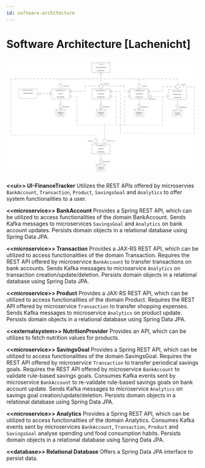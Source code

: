 ```yaml
---
id: software-architecture
---
```


# Software Architecture [Lachenicht]

![Software Architecture](../../figures/design/software_architecture.svg)

**<\<ui\>> UI-FinanceTracker**
Utilizes the REST APIs offered by microservies `BankAccount`, `Transaction`, `Product`, `SavingsGoal` and `Analytics` to offer system functionalities to a user.

**<\<microservice\>> BankAccount**
Provides a Spring REST API, which can be utilized to access functionalities of the domain BankAccount.
Sends Kafka messages to microservices `SavingsGoal` and `Analytics` on bank account updates.
Persists domain objects in a relational database using Spring Data JPA.

**<\<microservice\>> Transaction**
Provides a JAX-RS REST API, which can be utilized to access functionalities of the domain Transaction.
Requires the REST API offered by microservice `BankAccount` to transfer transactions on bank accounts.
Sends Kafka messages to microservice `Analytics` on transaction creation/update/deletion.
Persists domain objects in a relational database using Spring Data JPA.

**<\<microservice\>> Product**
Provides a JAX-RS REST API, which can be utilized to access functionalities of the domain Product.
Requires the REST API offered by microservice `Transaction` to transfer shopping expenses.
Sends Kafka messages to microservice `Analytics` on product update.
Persists domain objects in a relational database using Spring Data JPA.

**<\<externalsystem\>> NutritionProvider**
Provides an API, which can be utilizes to fetch nutrition values for products.

**<\<microservice\>> SavingsGoal**
Provides a Spring REST API, which can be utilized to access functionalities of the domain SavingsGoal.
Requires the REST API offered by microservice `Transaction` to transfer periodical savings goals.
Requires the REST API offered by microservice `BankAccount` to validate rule-based savings goals.
Consumes Kafka events sent by microservice `BankAccount` to re-validate rule-based savings goals on bank account update.
Sends Kafka messages to microservice `Analytics` on savings goal creation/update/deletion.
Persists domain objects in a relational database using Spring Data JPA.

**<\<microservice\>> Analytics**
Provides a Spring REST API, which can be utilized to access functionalities of the domain Analytics.
Consumes Kafka events sent by microservices `BankAccount`, `Transaction`, `Product` and `SavingsGoal` analyse spending und food consumption habits.
Persists domain objects in a relational database using Spring Data JPA.

**<\<database\>> Relational Database**
Offers a Spring Data JPA interface to persist data.